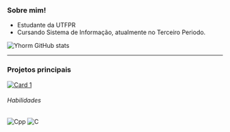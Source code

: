 ### Sobre mim!
- Estudante da UTFPR
- Cursando Sistema de Informação, atualmente no Terceiro Periodo.
  
![Yhorm GitHub stats](https://github-readme-stats.vercel.app/api/top-langs/?username=Yhorm\&title_color=fff\&icon_color=f9f9f9\&text_color=9f9f9f\&bg_color=151515\&layout=compact&hide_border=false&theme=merko)
___
### Projetos principais 

[![Card 1](https://github-readme-stats.vercel.app/api/pin/?username=Yhorm&repo=tec-prog-proj-final)](https://github.com/Yhorm/tec-prog-proj-final)

###### Habilidades
![Cpp](https://img.shields.io/badge/C%2B%2B-353244?style=for-the-badge&logo=C%2B%2B&logoColor=white)
![C](https://img.shields.io/badge/C-353244?style=for-the-badge&logo=C&logoColor=white)
